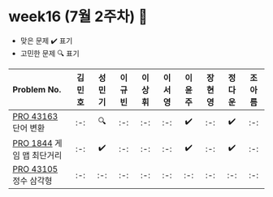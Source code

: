 # week16 (7월 2주차) :pencil:

- 맞은 문제 :heavy_check_mark: 표기
- 고민한 문제 :mag: 표기

| Problem No. | 김민호 | 성민기 | 이규빈 | 이상휘 | 이서영 | 이윤주 | 장현영 | 정다운 | 조아름 | 
| :-------------------------------------------------------------------------------------- | :----: | :----: | :----: | :----: | :----: | :----: | :----: | :----: | :----: |
| [PRO 43163](https://school.programmers.co.kr/learn/courses/30/lessons/43163) 단어 변환 |   :-:   |   :mag:   |   :-:   |   :-:   |   :-:   |  :heavy_check_mark:   |   :-:   |   :heavy_check_mark:   |   :-:   |
| [PRO 1844](https://school.programmers.co.kr/learn/courses/30/lessons/1844) 게임 맵 최단거리 |   :-:   |   :heavy_check_mark:   |   :-:   |   :-:   |   :-:   |   :heavy_check_mark:  |   :-:   |   :heavy_check_mark:   |   :-:   |
| [PRO 43105](https://school.programmers.co.kr/learn/courses/30/lessons/43105) 정수 삼각형 |   :-:   |   :-:   |  :-:   |   :-:   |   :-:   |   :-:   |  :-:    |   :-:   |   :-:   |

